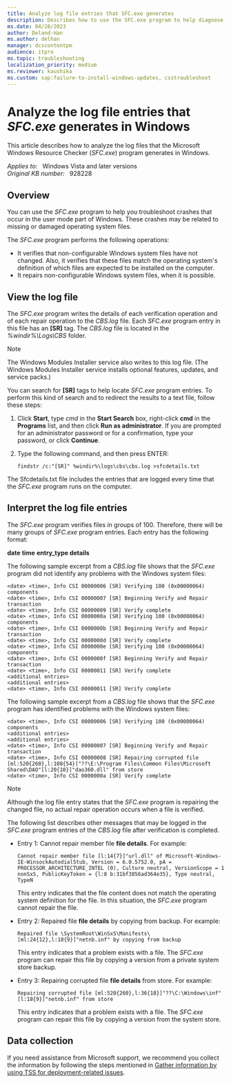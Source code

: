 ```yaml
---
title: Analyze log file entries that SFC.exe generates
description: Describes how to use the SFC.exe program to help diagnose problems that are caused by missing or damaged operating system files.
ms.date: 04/28/2023
author: Deland-Han
ms.author: delhan
manager: dcscontentpm
audience: itpro
ms.topic: troubleshooting
localization_priority: medium
ms.reviewer: kaushika
ms.custom: sap:failure-to-install-windows-updates, csstroubleshoot
---
```

# Analyze the log file entries that *SFC.exe* generates in Windows

This article describes how to analyze the log files that the Microsoft Windows Resource Checker (*SFC.exe*) program generates in Windows.

_Applies to:_ &nbsp; Windows Vista and later versions  
_Original KB number:_ &nbsp; 928228

## Overview

You can use the *SFC.exe* program to help you troubleshoot crashes that occur in the user mode part of Windows. These crashes may be related to missing or damaged operating system files.

The *SFC.exe* program performs the following operations:

- It verifies that non-configurable Windows system files have not changed. Also, it verifies that these files match the operating system's definition of which files are expected to be installed on the computer.
- It repairs non-configurable Windows system files, when it is possible.

## View the log file

The *SFC.exe* program writes the details of each verification operation and of each repair operation to the *CBS.log* file. Each *SFC.exe* program entry in this file has an **\[SR\]** tag. The *CBS.log* file is located in the *%windir%\Logs\CBS* folder.

> [!NOTE]
> The Windows Modules Installer service also writes to this log file. (The Windows Modules Installer service installs optional features, updates, and service packs.)

You can search for **\[SR\]** tags to help locate *SFC.exe* program entries. To perform this kind of search and to redirect the results to a text file, follow these steps:

1. Click **Start**, type *cmd* in the **Start Search** box, right-click **cmd** in the **Programs** list, and then click **Run as administrator**.
    If you are prompted for an administrator password or for a confirmation, type your password, or click **Continue**.
2. Type the following command, and then press ENTER:

    ```console
    findstr /c:"[SR]" %windir%\logs\cbs\cbs.log >sfcdetails.txt
    ```

The Sfcdetails.txt file includes the entries that are logged every time that the *SFC.exe* program runs on the computer.

## Interpret the log file entries

The *SFC.exe* program verifies files in groups of 100. Therefore, there will be many groups of *SFC.exe* program entries. Each entry has the following format:

**date** **time** **entry_type details**

The following sample excerpt from a *CBS.log* file shows that the *SFC.exe* program did not identify any problems with the Windows system files:

```output
<date> <time>, Info CSI 00000006 [SR] Verifying 100 (0x00000064) components  
<date> <time>, Info CSI 00000007 [SR] Beginning Verify and Repair transaction  
<date> <time>, Info CSI 00000009 [SR] Verify complete  
<date> <time>, Info CSI 0000000a [SR] Verifying 100 (0x00000064) components  
<date> <time>, Info CSI 0000000b [SR] Beginning Verify and Repair transaction  
<date> <time>, Info CSI 0000000d [SR] Verify complete  
<date> <time>, Info CSI 0000000e [SR] Verifying 100 (0x00000064) components  
<date> <time>, Info CSI 0000000f [SR] Beginning Verify and Repair transaction  
<date> <time>, Info CSI 00000011 [SR] Verify complete  
<additional entries>  
<additional entries>  
<date> <time>, Info CSI 00000011 [SR] Verify complete
```

The following sample excerpt from a *CBS.log* file shows that the *SFC.exe* program has identified problems with the Windows system files:

```output
<date> <time>, Info CSI 00000006 [SR] Verifying 100 (0x00000064) components  
<additional entries>  
<additional entries>  
<date> <time>, Info CSI 00000007 [SR] Beginning Verify and Repair transaction  
<date> <time>, Info CSI 00000008 [SR] Repairing corrupted file [ml:520{260},l:108{54}]"??\E:\Program Files\Common Files\Microsoft Shared\DAO"[l:20{10}]"dao360.dll" from store  
<date> <time>, Info CSI 0000000a [SR] Verify complete
```

> [!NOTE]
> Although the log file entry states that the *SFC.exe* program is repairing the changed file, no actual repair operation occurs when a file is verified.

The following list describes other messages that may be logged in the *SFC.exe* program entries of the *CBS.log* file after verification is completed.

- Entry 1: Cannot repair member file **file details**. For example:

  ```output
  Cannot repair member file [l:14{7}]"url.dll" of Microsoft-Windows-IE-WinsockAutodialStub, Version = 6.0.5752.0, pA = PROCESSOR_ARCHITECTURE_INTEL (0), Culture neutral, VersionScope = 1 nonSxS, PublicKeyToken = {l:8 b:31bf3856ad364e35}, Type neutral, TypeN
  ```

  This entry indicates that the file content does not match the operating system definition for the file. In this situation, the *SFC.exe* program cannot repair the file.

- Entry 2: Repaired file **file details** by copying from backup. For example:

  ```output
  Repaired file \SystemRoot\WinSxS\Manifests\[ml:24{12},l:18{9}]"netnb.inf" by copying from backup
  ```

  This entry indicates that a problem exists with a file. The *SFC.exe* program can repair this file by copying a version from a private system store backup.

- Entry 3: Repairing corrupted file **file details** from store. For example:

  ```output
  Repairing corrupted file [ml:520{260},l:36{18}]"??\C:\Windows\inf"[l:18{9}]"netnb.inf" from store
  ```

  This entry indicates that a problem exists with a file. The *SFC.exe* program can repair this file by copying a version from the system store.

## Data collection

If you need assistance from Microsoft support, we recommend you collect the information by following the steps mentioned in [Gather information by using TSS for deployment-related issues](../windows-troubleshooters/gather-information-using-tss-deployment.md).

